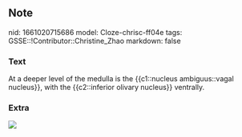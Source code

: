 ## Note
nid: 1661020715686
model: Cloze-chrisc-ff04e
tags: GSSE::!Contributor::Christine_Zhao
markdown: false

### Text
<div>
  <div>
    <div>
      <div>
        <div>
          At a deeper level of the medulla is the {{c1::nucleus
          ambiguus::vagal nucleus}}, with the {{c2::inferior
          olivary nucleus}} ventrally.
        </div>
      </div>
    </div>
  </div>
</div>

### Extra
<img src="Screen%20Shot%202021-08-14%20at%209.18.06%20am.png">
